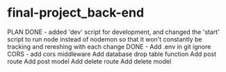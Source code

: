 # final-project_back-end

PLAN
DONE -  added 'dev' script for development, and changed the 'start' script to run node instead of nodemon so that it won't constantly be tracking and rereshing with each change
DONE - Add .env in git ignore
CORS - add cors middleware
Add database drop table function 
Add post route
Add post model
Add delete route
Add delete model
